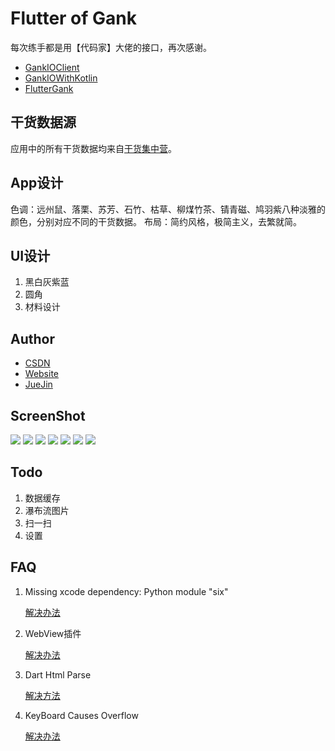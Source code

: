 # Flutter of Gank

每次练手都是用【代码家】大佬的接口，再次感谢。

- [GankIOClient](https://github.com/onlyloveyd/GankIOClient)
- [GankIOWithKotlin](https://github.com/onlyloveyd/GankIOWithKotlin)
- [FlutterGank](https://github.com/onlyloveyd/FlutterGank)

## 干货数据源
应用中的所有干货数据均来自[干货集中营](http://gank.io/)。

## App设计
色调：远州鼠、落栗、苏芳、石竹、枯草、柳煤竹茶、锖青磁、鸠羽紫八种淡雅的颜色，分别对应不同的干货数据。
布局：简约风格，极简主义，去繁就简。

## UI设计
1. 黑白灰紫蓝
2. 圆角
3. 材料设计

## Author
* [CSDN](http://blog.csdn.net/poorkick)
* [Website](http://www.onlyloveyd.cn/)
* [JueJin](https://juejin.im/user/583e860867f356006bbedb90)

## ScreenShot
![](/screenshot/one.png)
![](/screenshot/two.png)
![](/screenshot/three.png)
![](/screenshot/four.png)
![](/screenshot/five.png)
![](/screenshot/six.png)
![](/screenshot/seven.png)


## Todo
1. 数据缓存
2. 瀑布流图片
3. 扫一扫
4. 设置

## FAQ
1. Missing xcode dependency: Python module "six"

   [解决办法](https://github.com/flutter/flutter/issues/16428)
   
2. WebView插件

   [解决办法](https://github.com/dart-flitter/flutter_webview_plugin)
   
3. Dart Html Parse

   [解决方法](https://github.com/seriyps/html-parsers-benchmark)

4. KeyBoard Causes Overflow

   [解决办法](https://github.com/flutter/flutter/issues/13339)





